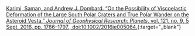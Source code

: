 ---
---

[Karimi, Saman, and Andrew J. Dombard. “On the Possibility of Viscoelastic Deformation of the Large South Polar Craters and True Polar Wander on the Asteroid Vesta.” *Journal of Geophysical Research: Planets*, vol. 121, no. 9, 5 Sept. 2016, pp. 1786–1797., doi:10.1002/2016je005064.](https://agupubs.onlinelibrary.wiley.com/doi/full/10.1002/2016JE005064){:target="_blank"}
